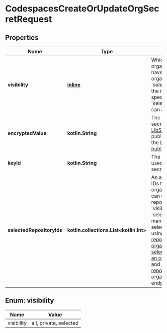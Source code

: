 
# CodespacesCreateOrUpdateOrgSecretRequest

## Properties
Name | Type | Description | Notes
------------ | ------------- | ------------- | -------------
**visibility** | [**inline**](#Visibility) | Which type of organization repositories have access to the organization secret. &#x60;selected&#x60; means only the repositories specified by &#x60;selected_repository_ids&#x60; can access the secret. | 
**encryptedValue** | **kotlin.String** | The value for your secret, encrypted with [LibSodium](https://libsodium.gitbook.io/doc/bindings_for_other_languages) using the public key retrieved from the [Get an organization public key](https://docs.github.com/rest/codespaces/organization-secrets#get-an-organization-public-key) endpoint. |  [optional]
**keyId** | **kotlin.String** | The ID of the key you used to encrypt the secret. |  [optional]
**selectedRepositoryIds** | **kotlin.collections.List&lt;kotlin.Int&gt;** | An array of repository IDs that can access the organization secret. You can only provide a list of repository IDs when the &#x60;visibility&#x60; is set to &#x60;selected&#x60;. You can manage the list of selected repositories using the [List selected repositories for an organization secret](https://docs.github.com/rest/codespaces/organization-secrets#list-selected-repositories-for-an-organization-secret), [Set selected repositories for an organization secret](https://docs.github.com/rest/codespaces/organization-secrets#set-selected-repositories-for-an-organization-secret), and [Remove selected repository from an organization secret](https://docs.github.com/rest/codespaces/organization-secrets#remove-selected-repository-from-an-organization-secret) endpoints. |  [optional]


<a id="Visibility"></a>
## Enum: visibility
Name | Value
---- | -----
visibility | all, private, selected



